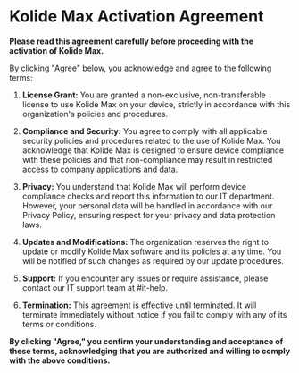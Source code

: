 # Kolide Max Activation Agreement

**Please read this agreement carefully before proceeding with the activation of Kolide Max.**

By clicking "Agree" below, you acknowledge and agree to the following terms:

1. **License Grant:** You are granted a non-exclusive, non-transferable license to use Kolide Max on your device, strictly in accordance with this organization's policies and procedures.
   
2. **Compliance and Security:** You agree to comply with all applicable security policies and procedures related to the use of Kolide Max. You acknowledge that Kolide Max is designed to ensure device compliance with these policies and that non-compliance may result in restricted access to company applications and data.
   
3. **Privacy:** You understand that Kolide Max will perform device compliance checks and report this information to our IT department. However, your personal data will be handled in accordance with our Privacy Policy, ensuring respect for your privacy and data protection laws.
   
4. **Updates and Modifications:** The organization reserves the right to update or modify Kolide Max software and its policies at any time. You will be notified of such changes as required by our update procedures.
   
5. **Support:** If you encounter any issues or require assistance, please contact our IT support team at #it-help.
   
6. **Termination:** This agreement is effective until terminated. It will terminate immediately without notice if you fail to comply with any of its terms or conditions.

**By clicking "Agree," you confirm your understanding and acceptance of these terms, acknowledging that you are authorized and willing to comply with the above conditions.**
